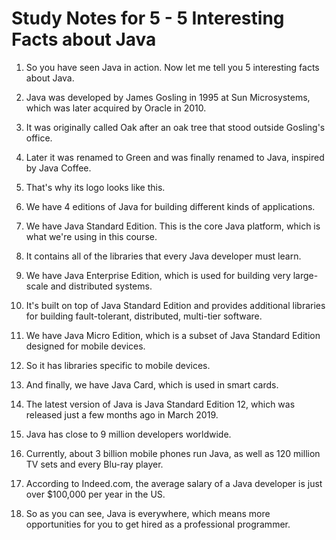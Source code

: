 # Study Notes for 5 - 5 Interesting Facts about Java

1. So you have seen Java in action. Now let me tell you 5 interesting facts about Java.

2. Java was developed by James Gosling in 1995 at Sun Microsystems, which was later acquired by Oracle in 2010.

3. It was originally called Oak after an oak tree that stood outside Gosling's office.

4. Later it was renamed to Green and was finally renamed to Java, inspired by Java Coffee.

5. That's why its logo looks like this.

6. We have 4 editions of Java for building different kinds of applications.

7. We have Java Standard Edition. This is the core Java platform, which is what we're using in this course.

8. It contains all of the libraries that every Java developer must learn.

9. We have Java Enterprise Edition, which is used for building very large-scale and distributed systems.

10. It's built on top of Java Standard Edition and provides additional libraries for building fault-tolerant, distributed, multi-tier software.

11. We have Java Micro Edition, which is a subset of Java Standard Edition designed for mobile devices.

12. So it has libraries specific to mobile devices.

13. And finally, we have Java Card, which is used in smart cards.

14. The latest version of Java is Java Standard Edition 12, which was released just a few months ago in March 2019.

15. Java has close to 9 million developers worldwide.

16. Currently, about 3 billion mobile phones run Java, as well as 120 million TV sets and every Blu-ray player.

17. According to Indeed.com, the average salary of a Java developer is just over $100,000 per year in the US.

18. So as you can see, Java is everywhere, which means more opportunities for you to get hired as a professional programmer.
